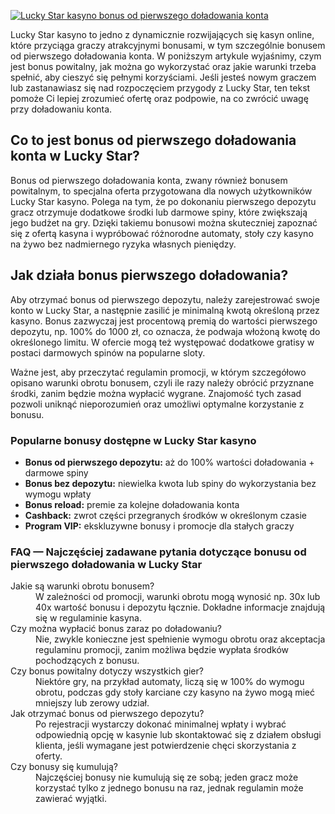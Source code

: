 [![Lucky Star kasyno bonus od pierwszego doładowania konta](https://123-caf.pages.dev/gitsignup.png)](https://vrmoo.ru/Bt82HjjY)

<p>Lucky Star kasyno to jedno z dynamicznie rozwijających się kasyn online, które przyciąga graczy atrakcyjnymi bonusami, w tym szczególnie bonusem od pierwszego doładowania konta. W poniższym artykule wyjaśnimy, czym jest bonus powitalny, jak można go wykorzystać oraz jakie warunki trzeba spełnić, aby cieszyć się pełnymi korzyściami. Jeśli jesteś nowym graczem lub zastanawiasz się nad rozpoczęciem przygody z Lucky Star, ten tekst pomoże Ci lepiej zrozumieć ofertę oraz podpowie, na co zwrócić uwagę przy doładowaniu konta.</p>  <h2>Co to jest bonus od pierwszego doładowania konta w Lucky Star?</h2> <p>Bonus od pierwszego doładowania konta, zwany również bonusem powitalnym, to specjalna oferta przygotowana dla nowych użytkowników Lucky Star kasyno. Polega na tym, że po dokonaniu pierwszego depozytu gracz otrzymuje dodatkowe środki lub darmowe spiny, które zwiększają jego budżet na gry. Dzięki takiemu bonusowi można skuteczniej zapoznać się z ofertą kasyna i wypróbować różnorodne automaty, stoły czy kasyno na żywo bez nadmiernego ryzyka własnych pieniędzy.</p>  <h2>Jak działa bonus pierwszego doładowania?</h2> <p>Aby otrzymać bonus od pierwszego depozytu, należy zarejestrować swoje konto w Lucky Star, a następnie zasilić je minimalną kwotą określoną przez kasyno. Bonus zazwyczaj jest procentową premią do wartości pierwszego depozytu, np. 100% do 1000 zł, co oznacza, że podwaja włożoną kwotę do określonego limitu. W ofercie mogą też występować dodatkowe gratisy w postaci darmowych spinów na popularne sloty.</p> <p>Ważne jest, aby przeczytać regulamin promocji, w którym szczegółowo opisano warunki obrotu bonusem, czyli ile razy należy obrócić przyznane środki, zanim będzie można wypłacić wygrane. Znajomość tych zasad pozwoli uniknąć nieporozumień oraz umożliwi optymalne korzystanie z bonusu.</p>  <h3>Popularne bonusy dostępne w Lucky Star kasyno</h3> <ul>   <li><strong>Bonus od pierwszego depozytu:</strong> aż do 100% wartości doładowania + darmowe spiny</li>   <li><strong>Bonus bez depozytu:</strong> niewielka kwota lub spiny do wykorzystania bez wymogu wpłaty</li>   <li><strong>Bonus reload:</strong> premie za kolejne doładowania konta</li>   <li><strong>Cashback:</strong> zwrot części przegranych środków w określonym czasie</li>   <li><strong>Program VIP:</strong> ekskluzywne bonusy i promocje dla stałych graczy</li> </ul>  <h3>FAQ — Najczęściej zadawane pytania dotyczące bonusu od pierwszego doładowania w Lucky Star</h3> <dl>   <dt>Jakie są warunki obrotu bonusem?</dt>   <dd>W zależności od promocji, warunki obrotu mogą wynosić np. 30x lub 40x wartość bonusu i depozytu łącznie. Dokładne informacje znajdują się w regulaminie kasyna.</dd>    <dt>Czy można wypłacić bonus zaraz po doładowaniu?</dt>   <dd>Nie, zwykle konieczne jest spełnienie wymogu obrotu oraz akceptacja regulaminu promocji, zanim możliwa będzie wypłata środków pochodzących z bonusu.</dd>    <dt>Czy bonus powitalny dotyczy wszystkich gier?</dt>   <dd>Niektóre gry, na przykład automaty, liczą się w 100% do wymogu obrotu, podczas gdy stoły karciane czy kasyno na żywo mogą mieć mniejszy lub zerowy udział.</dd>    <dt>Jak otrzymać bonus od pierwszego depozytu?</dt>   <dd>Po rejestracji wystarczy dokonać minimalnej wpłaty i wybrać odpowiednią opcję w kasynie lub skontaktować się z działem obsługi klienta, jeśli wymagane jest potwierdzenie chęci skorzystania z oferty.</dd>    <dt>Czy bonusy się kumulują?</dt>   <dd>Najczęściej bonusy nie kumulują się ze sobą; jeden gracz może korzystać tylko z jednego bonusu na raz, jednak regulamin może zawierać wyjątki.</dd> </dl>